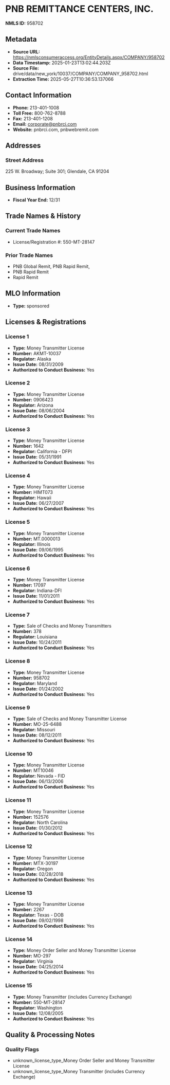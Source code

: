 # PNB REMITTANCE CENTERS, INC.

**NMLS ID:** 958702

## Metadata
- **Source URL:** https://nmlsconsumeraccess.org/EntityDetails.aspx/COMPANY/958702
- **Data Timestamp:** 2025-01-23T13:02:44.203Z
- **Source File:** drive/data/new_york/10037/COMPANY/COMPANY_958702.html
- **Extraction Time:** 2025-05-27T10:36:53.137066

## Contact Information
- **Phone:** 213-401-1008
- **Toll Free:** 800-762-8788
- **Fax:** 213-401-1208
- **Email:** corporate@pnbrci.com
- **Website:** pnbrci.com, pnbwebremit.com

## Addresses
### Street Address
225 W. Broadway; Suite 301; Glendale, CA 91204

## Business Information
- **Fiscal Year End:** 12/31

## Trade Names & History
### Current Trade Names
- License/Registration #: 550-MT-28147

### Prior Trade Names
- PNB Global Remit, PNB Rapid Remit,
- PNB Rapid Remit
- Rapid Remit

## MLO Information
- **Type:** sponsored

## Licenses & Registrations

### License 1
- **Type:** Money Transmitter License
- **Number:** AKMT-10037
- **Regulator:** Alaska
- **Issue Date:** 08/31/2009
- **Authorized to Conduct Business:** Yes

### License 2
- **Type:** Money Transmitter License
- **Number:** 0906423
- **Regulator:** Arizona
- **Issue Date:** 08/06/2004
- **Authorized to Conduct Business:** Yes

### License 3
- **Type:** Money Transmitter License
- **Number:** 1642
- **Regulator:** California - DFPI
- **Issue Date:** 05/31/1991
- **Authorized to Conduct Business:** Yes

### License 4
- **Type:** Money Transmitter License
- **Number:** HIMT073
- **Regulator:** Hawaii
- **Issue Date:** 06/27/2007
- **Authorized to Conduct Business:** Yes

### License 5
- **Type:** Money Transmitter License
- **Number:** MT.0000013
- **Regulator:** Illinois
- **Issue Date:** 09/06/1995
- **Authorized to Conduct Business:** Yes

### License 6
- **Type:** Money Transmitter License
- **Number:** 17097
- **Regulator:** Indiana-DFI
- **Issue Date:** 11/01/2011
- **Authorized to Conduct Business:** Yes

### License 7
- **Type:** Sale of Checks and Money Transmitters
- **Number:** 378
- **Regulator:** Louisiana
- **Issue Date:** 10/24/2011
- **Authorized to Conduct Business:** Yes

### License 8
- **Type:** Money Transmitter License
- **Number:** 958702
- **Regulator:** Maryland
- **Issue Date:** 01/24/2002
- **Authorized to Conduct Business:** Yes

### License 9
- **Type:** Sale of Checks and Money Transmitter License
- **Number:** MO-25-6488
- **Regulator:** Missouri
- **Issue Date:** 08/12/2011
- **Authorized to Conduct Business:** Yes

### License 10
- **Type:** Money Transmitter License
- **Number:** MT10046
- **Regulator:** Nevada - FID
- **Issue Date:** 06/13/2006
- **Authorized to Conduct Business:** Yes

### License 11
- **Type:** Money Transmitter License
- **Number:** 152576
- **Regulator:** North Carolina
- **Issue Date:** 01/30/2012
- **Authorized to Conduct Business:** Yes

### License 12
- **Type:** Money Transmitter License
- **Number:** MTX-30197
- **Regulator:** Oregon
- **Issue Date:** 02/28/2018
- **Authorized to Conduct Business:** Yes

### License 13
- **Type:** Money Transmitter License
- **Number:** 2267
- **Regulator:** Texas - DOB
- **Issue Date:** 09/02/1998
- **Authorized to Conduct Business:** Yes

### License 14
- **Type:** Money Order Seller and Money Transmitter License
- **Number:** MO-297
- **Regulator:** Virginia
- **Issue Date:** 04/25/2014
- **Authorized to Conduct Business:** Yes

### License 15
- **Type:** Money Transmitter (includes Currency Exchange)
- **Number:** 550-MT-28147
- **Regulator:** Washington
- **Issue Date:** 12/08/2005
- **Authorized to Conduct Business:** Yes

## Quality & Processing Notes
### Quality Flags
- unknown_license_type_Money Order Seller and Money Transmitter License
- unknown_license_type_Money Transmitter (includes Currency Exchange)

